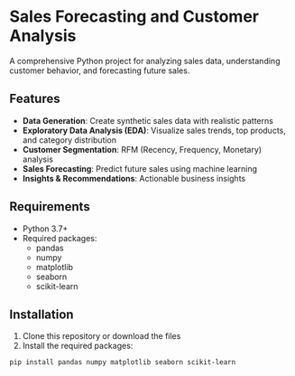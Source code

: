 # Sales Forecasting and Customer Analysis

A comprehensive Python project for analyzing sales data, understanding customer behavior, and forecasting future sales.

## Features

- **Data Generation**: Create synthetic sales data with realistic patterns
- **Exploratory Data Analysis (EDA)**: Visualize sales trends, top products, and category distribution
- **Customer Segmentation**: RFM (Recency, Frequency, Monetary) analysis
- **Sales Forecasting**: Predict future sales using machine learning
- **Insights & Recommendations**: Actionable business insights

## Requirements

- Python 3.7+
- Required packages:
  - pandas
  - numpy
  - matplotlib
  - seaborn
  - scikit-learn
## Installation

1. Clone this repository or download the files
2. Install the required packages:

```bash
pip install pandas numpy matplotlib seaborn scikit-learn